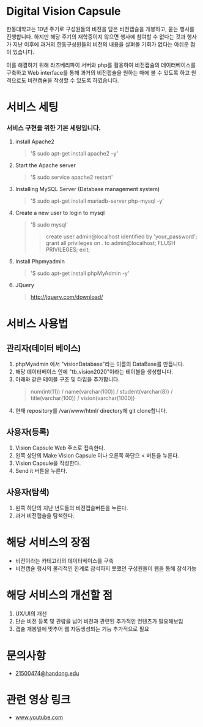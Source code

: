 # **Digital** Vision Capsule
한동대학교는 10년 주기로 구성원들의 비전을 담은 비전캡슐을 개봉하고, 묻는 행사를 진행합니다.
하지만 해당 주기의 재학중이지 않으면 행사에 참여할 수 없다는 것과 행사가 지난 이후에 과거의 한동구성원들의 비전의 내용을 살펴볼 기회가 없다는 아쉬운 점이 있습니다.

이를 해결하기 위해 라즈베리파이 서버와 php를 활용하여 비전캡슐의 데이터베이스를 구축하고 Web interface를 통해 과거의 비전캡슐을 원하는 때에 볼 수 있도록 하고 원격으로도 비전캡슐을 작성할 수 있도록 하였습니다.

# 서비스 세팅
### 서비스 구현을 위한 기본 세팅입니다.
1. install Apache2 
	>  \'$ sudo apt-get install apache2 –y\'

2. Start the Apache server
	>  \'$ sudo service apache2 restart\'

3. Installing MySQL Server (Database management system)
	>  \'$ sudo apt-get install mariadb-server php-mysql -y\'

4. Create a new user to login to mysql
	>  \'$ sudo mysql\'
	>>  create user admin@localhost identified by 'your_password';
	>> grant all privileges on *.* to admin@localhost;
	>> FLUSH PRIVILEGES;
	>> exit;

5. Install Phpmyadmin
	> \'$ sudo apt-get install phpMyAdmin -y\'

6. JQuery
	> http://jquery.com/download/

# 서비스 사용법
## 관리자(데이터 베이스)
1. phpMyadmin 에서 "visionDatabase"라는 이름의 DataBase를 만듭니다.
2. 해당 데이터베이스 안에 "tb_vision2020"이라는 테이블을 생성합니다.
3. 아래와 같은 테이블 구조 및 타입을 추가합니다. 
	> num(int(11)) / name(varchar(100)) / student(varchar(8)) / title(varchar(100)) / vision(varchar(1000))    
4. 현재 repository를 /var/www/html/ directory에 git clone합니다.

## 사용자(등록) 
1. Vision Capsule Web 주소로 접속한다. 
2. 왼쪽 상단의 Make Vision Capsule 이나 오른쪽 하단으 < 버튼을 누른다.
3. Vision Capsule을 작성한다.
4. Send it 버튼을 누른다.

## 사용자(탐색)
1. 왼쪽 하단의 지난 년도들의 비젼캡슐버튼을 누른다.
2. 과거 비전캡슐을 탐색한다.
  
# 해당 서비스의 장점
* 비전이라는 카테고리의 데이터베이스를 구축
* 비전캡슐 행사의 물리적인 한계로 참석하지 못했던 구성원들이 웹을 통해 참석가능 

# 해당 서비스의 개선할 점
1. UX/UI의 개선
2. 단순 비전 등록 및 관람을 넘어 비전과 관련된 추가적인 컨텐츠가 필요해보임
3. 캡슐 개봉일에 맞추어 웹 자동생성되는 기능 추가적으로 필요

# 문의사항
* 21500474@handong.edu

# 관련 영상 링크
* www.youtube.com

